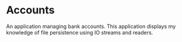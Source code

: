 # Accounts
An application managing bank accounts. This application displays my knowledge of file persistence using IO streams and readers.
